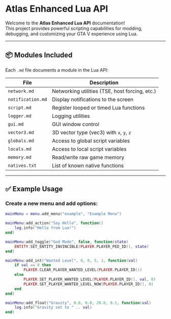 # Atlas Enhanced Lua API

Welcome to the **Atlas Enhanced Lua API** documentation!  
This project provides powerful scripting capabilities for modding, debugging, and customizing your GTA V experience using Lua.

---

## 📦 Modules Included

Each `.md` file documents a module in the Lua API:

| File              | Description                                 |
|-------------------|---------------------------------------------|
| `network.md`      | Networking utilities (TSE, host forcing, etc.) |
| `notification.md` | Display notifications to the screen         |
| `script.md`       | Register looped or timed Lua functions      |
| `logger.md`       | Logging utilities                           |
| `gui.md`          | GUI window control                          |
| `vector3.md`      | 3D vector type (vec3) with `x`, `y`, `z`    |
| `globals.md`      | Access to global script variables           |
| `locals.md`       | Access to local script variables            |
| `memory.md`       | Read/write raw game memory                  |
| `natives.txt`     | List of known native functions              |

---

## ✅ Example Usage

### Create a new menu and add options:

```lua
mainMenu = menu.add_menu("example", "Example Menu")

mainMenu:add_action("Say Hello", function()
    log.info("Hello from Lua!")
end)

mainMenu:add_toggle("God Mode", false, function(state)
    ENTITY.SET_ENTITY_INVINCIBLE(PLAYER.PLAYER_PED_ID(), state)
end)

mainMenu:add_int("Wanted Level", 0, 0, 5, 1, function(val)
    if val == 0 then
        PLAYER.CLEAR_PLAYER_WANTED_LEVEL(PLAYER.PLAYER_ID())
    else
        PLAYER.SET_PLAYER_WANTED_LEVEL(PLAYER.PLAYER_ID(), val, 0)
        PLAYER.SET_PLAYER_WANTED_LEVEL_NOW(PLAYER.PLAYER_ID(), 0)
    end
end)

mainMenu:add_float("Gravity", 9.8, 0.0, 20.0, 0.1, function(val)
    log.info("Gravity set to " .. val)
end)
